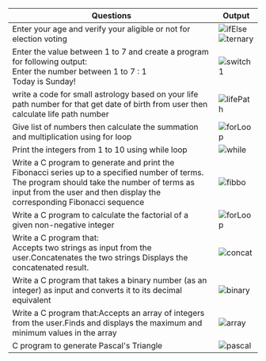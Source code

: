 | Questions | Output |
|-----------|--------|
|Enter your age and verify your aligible or not for election voting|![ifElse](https://github.com/user-attachments/assets/c50385bf-f0ab-4b02-925d-b957aa755eca)![ternary](https://github.com/user-attachments/assets/2a0abe00-e41c-4d91-964d-777c5a0ebffb)|
|Enter the value between 1 to 7 and create a program for following output: <br> Enter the number between 1 to 7 : 1<br> Today is Sunday!|![switch1](https://github.com/user-attachments/assets/344b84a0-aca1-4f0a-b0b2-d570180b9144)|
|write a code for small astrology based on your life path number for that  get date of birth from user then calculate life path number|![lifePath](https://github.com/user-attachments/assets/fddcb05e-5998-427e-8b68-91a9a0414147)|
|Give list of numbers then calculate the summation and multiplication using for loop|![forLoop](https://github.com/user-attachments/assets/ec0aa883-99af-45c8-9830-3f5c32a9a233)|
|Print the integers from 1  to 10 using while loop|![while](https://github.com/user-attachments/assets/7931c498-5a73-473c-b449-61e4cbdaa4fd)|
|Write a C program to generate and print the Fibonacci series up to a specified number of terms. The program should take the number of terms as input from the user and then display the corresponding Fibonacci sequence|![fibbo](https://github.com/user-attachments/assets/a67479a8-a99a-4929-9838-63eabc8b96fb)|
|Write a C program to calculate the factorial of a given non-negative integer|![forLoop](https://github.com/user-attachments/assets/4f662ea9-6064-42d9-a6bc-7d9c19104d0e)|
|Write a C program that:<br> Accepts two strings as input from the user.Concatenates the two strings Displays the concatenated result.|![concat](https://github.com/user-attachments/assets/3377db49-fb24-4e60-b098-79dbe6876db0)|
|Write a C program that takes a binary number (as an integer) as input and converts it to its decimal equivalent|![binary](https://github.com/user-attachments/assets/62eae872-22b2-45ae-b9d3-1663cb102409)|
|Write a C program that:Accepts an array of integers from the user.Finds and displays the maximum and minimum values in the array|![array](https://github.com/user-attachments/assets/8a448cdc-2666-4aea-b33c-5d06a88736bc)|
|C program to generate Pascal's Triangle|![pascal](https://github.com/user-attachments/assets/3fadb08e-70a4-4d2e-9618-3ebb9c171923)|
